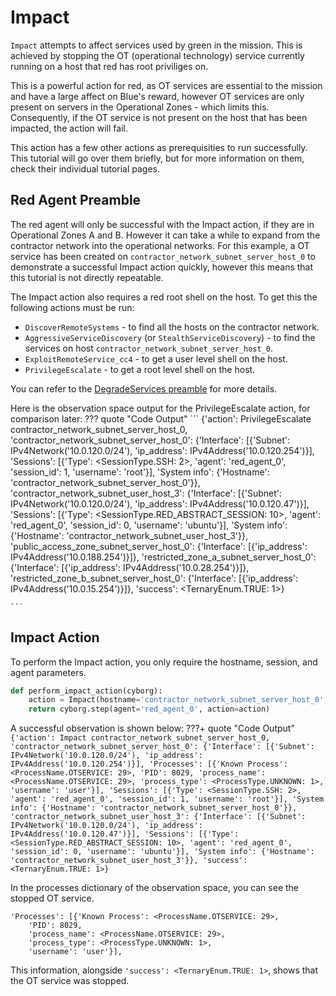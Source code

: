 # Impact
`Impact` attempts to affect services used by green in the mission. This is achieved by stopping the OT (operational technology) service currently running on a host that red has root priviliges on. 

This is a powerful action for red, as OT services are essential to the mission and have a large affect on Blue's reward, however OT services are only present on servers in the Operational Zones - which limits this. Consequently, if the OT service is not present on the host that has been impacted, the action will fail.

This action has a few other actions as prerequisities to run successfully. This tutorial will go over them briefly, but for more information on them, check their individual tutorial pages. 

## Red Agent Preamble

The red agent will only be successful with the Impact action, if they are in Operational Zones A and B. However it can take a while to expand from the contractor network into the operational networks. For this example, a OT service has been created on `contractor_network_subnet_server_host_0` to demonstrate a successful Impact action quickly, however this means that this tutorial is not directly repeatable.

The Impact action also requires a red root shell on the host. To get this the following actions must be run:

- `DiscoverRemoteSystems` - to find all the hosts on the contractor network.
- `AggressiveServiceDiscovery` (or `StealthServiceDiscovery`) - to find the services on host `contractor_network_subnet_server_host_0`.
- `ExploitRemoteService_cc4` - to get a user level shell on the host.
- `PrivilegeEscalate` - to get a root level shell on the host.

You can refer to the [DegradeServices preamble](6_Degrade_Services.md#red-agent-preamble) for more details.

Here is the observation space output for the PrivilegeEscalate action, for comparison later:
??? quote "Code Output"
    ```
    {'action': PrivilegeEscalate contractor_network_subnet_server_host_0,
    'contractor_network_subnet_server_host_0': {'Interface': [{'Subnet': IPv4Network('10.0.120.0/24'),
                                                                'ip_address': IPv4Address('10.0.120.254')}],
                                                'Sessions': [{'Type': <SessionType.SSH: 2>,
                                                            'agent': 'red_agent_0',
                                                            'session_id': 1,
                                                            'username': 'root'}],
                                                'System info': {'Hostname': 'contractor_network_subnet_server_host_0'}},
    'contractor_network_subnet_user_host_3': {'Interface': [{'Subnet': IPv4Network('10.0.120.0/24'),
                                                            'ip_address': IPv4Address('10.0.120.47')}],
                                            'Sessions': [{'Type': <SessionType.RED_ABSTRACT_SESSION: 10>,
                                                            'agent': 'red_agent_0',
                                                            'session_id': 0,
                                                            'username': 'ubuntu'}],
                                            'System info': {'Hostname': 'contractor_network_subnet_user_host_3'}},
    'public_access_zone_subnet_server_host_0': {'Interface': [{'ip_address': IPv4Address('10.0.188.254')}]},
    'restricted_zone_a_subnet_server_host_0': {'Interface': [{'ip_address': IPv4Address('10.0.28.254')}]},
    'restricted_zone_b_subnet_server_host_0': {'Interface': [{'ip_address': IPv4Address('10.0.15.254')}]},
    'success': <TernaryEnum.TRUE: 1>}

    ```

## Impact Action

To perform the Impact action, you only require the hostname, session, and agent parameters.

``` python
def perform_impact_action(cyborg):
    action = Impact(hostname='contractor_network_subnet_server_host_0', session=0, agent='red_agent_0')
    return cyborg.step(agent='red_agent_0', action=action)
```

A successful observation is shown below:
???+ quote "Code Output"
    ```
    {'action': Impact contractor_network_subnet_server_host_0,
    'contractor_network_subnet_server_host_0': {'Interface': [{'Subnet': IPv4Network('10.0.120.0/24'),
                                                                'ip_address': IPv4Address('10.0.120.254')}],
                                                'Processes': [{'Known Process': <ProcessName.OTSERVICE: 29>,
                                                                'PID': 8029,
                                                                'process_name': <ProcessName.OTSERVICE: 29>,
                                                                'process_type': <ProcessType.UNKNOWN: 1>,
                                                                'username': 'user'}],
                                                'Sessions': [{'Type': <SessionType.SSH: 2>,
                                                            'agent': 'red_agent_0',
                                                            'session_id': 1,
                                                            'username': 'root'}],
                                                'System info': {'Hostname': 'contractor_network_subnet_server_host_0'}},
    'contractor_network_subnet_user_host_3': {'Interface': [{'Subnet': IPv4Network('10.0.120.0/24'),
                                                            'ip_address': IPv4Address('10.0.120.47')}],
                                            'Sessions': [{'Type': <SessionType.RED_ABSTRACT_SESSION: 10>,
                                                            'agent': 'red_agent_0',
                                                            'session_id': 0,
                                                            'username': 'ubuntu'}],
                                            'System info': {'Hostname': 'contractor_network_subnet_user_host_3'}},
    'success': <TernaryEnum.TRUE: 1>}
    ```

In the processes dictionary of the observation space, you can see the stopped OT service.
```
'Processes': [{'Known Process': <ProcessName.OTSERVICE: 29>,
    'PID': 8029,
    'process_name': <ProcessName.OTSERVICE: 29>,
    'process_type': <ProcessType.UNKNOWN: 1>,
    'username': 'user'}],
```

This information, alongside `'success': <TernaryEnum.TRUE: 1>`, shows that the OT service was stopped.
